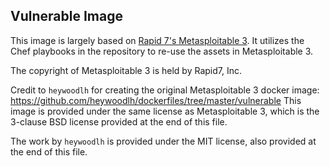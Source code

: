 ## Vulnerable Image

This image is largely based on [Rapid 7's Metasploitable 3](https://github.com/rapid7/metasploitable3). It utilizes the Chef playbooks in the repository to re-use the assets in Metasploitable 3.

The copyright of Metasploitable 3 is held by Rapid7, Inc.

Credit to `heywoodlh` for creating the original Metasploitable 3 docker image:
https://github.com/heywoodlh/dockerfiles/tree/master/vulnerable
This image is provided under the same license as Metasploitable 3, which is the 3-clause BSD license provided at the end of this file.

The work by `heywoodlh` is provided under the MIT license, also provided at the end of this file.